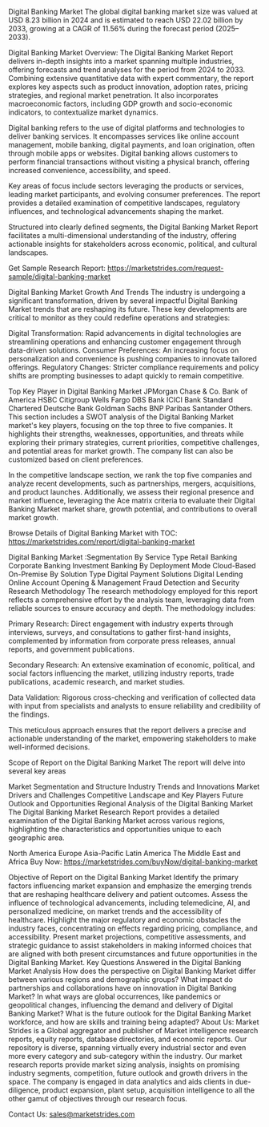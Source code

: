 Digital Banking Market
The global digital banking market size was valued at USD 8.23 billion in 2024 and is estimated to reach USD 22.02 billion by 2033, growing at a CAGR of 11.56% during the forecast period (2025–2033).

Digital Banking Market Overview:
The Digital Banking Market Report delivers in-depth insights into a market spanning multiple industries, offering forecasts and trend analyses for the period from 2024 to 2033. Combining extensive quantitative data with expert commentary, the report explores key aspects such as product innovation, adoption rates, pricing strategies, and regional market penetration. It also incorporates macroeconomic factors, including GDP growth and socio-economic indicators, to contextualize market dynamics.

Digital banking refers to the use of digital platforms and technologies to deliver banking services. It encompasses services like online account management, mobile banking, digital payments, and loan origination, often through mobile apps or websites. Digital banking allows customers to perform financial transactions without visiting a physical branch, offering increased convenience, accessibility, and speed.

Key areas of focus include sectors leveraging the products or services, leading market participants, and evolving consumer preferences. The report provides a detailed examination of competitive landscapes, regulatory influences, and technological advancements shaping the market.

Structured into clearly defined segments, the Digital Banking Market Report facilitates a multi-dimensional understanding of the industry, offering actionable insights for stakeholders across economic, political, and cultural landscapes.

Get Sample Research Report: https://marketstrides.com/request-sample/digital-banking-market

Digital Banking Market Growth And Trends
The industry is undergoing a significant transformation, driven by several impactful Digital Banking Market trends that are reshaping its future. These key developments are critical to monitor as they could redefine operations and strategies:

Digital Transformation: Rapid advancements in digital technologies are streamlining operations and enhancing customer engagement through data-driven solutions.
Consumer Preferences: An increasing focus on personalization and convenience is pushing companies to innovate tailored offerings.
Regulatory Changes: Stricter compliance requirements and policy shifts are prompting businesses to adapt quickly to remain competitive.

Top Key Player in Digital Banking Market
JPMorgan Chase & Co.
Bank of America
HSBC Citigroup
Wells Fargo
DBS Bank
ICICI Bank
Standard Chartered
Deutsche Bank
Goldman Sachs
BNP Paribas
Santander
Others.
This section includes a SWOT analysis of the Digital Banking Market market's key players, focusing on the top three to five companies. It highlights their strengths, weaknesses, opportunities, and threats while exploring their primary strategies, current priorities, competitive challenges, and potential areas for market growth. The company list can also be customized based on client preferences.

In the competitive landscape section, we rank the top five companies and analyze recent developments, such as partnerships, mergers, acquisitions, and product launches. Additionally, we assess their regional presence and market influence, leveraging the Ace matrix criteria to evaluate their Digital Banking Market market share, growth potential, and contributions to overall market growth.

Browse Details of Digital Banking Market with TOC: https://marketstrides.com/report/digital-banking-market

Digital Banking Market :Segmentation
By Service Type
Retail Banking
Corporate Banking
Investment Banking
By Deployment Mode
Cloud-Based
On-Premise
By Solution Type
Digital Payment Solutions
Digital Lending
Online Account Opening & Management
Fraud Detection and Security
Research Methodology
The research methodology employed for this report reflects a comprehensive effort by the analysis team, leveraging data from reliable sources to ensure accuracy and depth. The methodology includes:

Primary Research: Direct engagement with industry experts through interviews, surveys, and consultations to gather first-hand insights, complemented by information from corporate press releases, annual reports, and government publications.

Secondary Research: An extensive examination of economic, political, and social factors influencing the market, utilizing industry reports, trade publications, academic research, and market studies.

Data Validation: Rigorous cross-checking and verification of collected data with input from specialists and analysts to ensure reliability and credibility of the findings.

This meticulous approach ensures that the report delivers a precise and actionable understanding of the market, empowering stakeholders to make well-informed decisions.

Scope of Report on the Digital Banking Market
The report will delve into several key areas

Market Segmentation and Structure
Industry Trends and Innovations
Market Drivers and Challenges
Competitive Landscape and Key Players
Future Outlook and Opportunities
Regional Analysis of the Digital Banking Market
The Digital Banking Market Research Report provides a detailed examination of the Digital Banking Market across various regions, highlighting the characteristics and opportunities unique to each geographic area.

North America
Europe
Asia-Pacific
Latin America
The Middle East and Africa
Buy Now: https://marketstrides.com/buyNow/digital-banking-market

Objective of Report on the Digital Banking Market
Identify the primary factors influencing market expansion and emphasize the emerging trends that are reshaping healthcare delivery and patient outcomes.
Assess the influence of technological advancements, including telemedicine, AI, and personalized medicine, on market trends and the accessibility of healthcare.
Highlight the major regulatory and economic obstacles the industry faces, concentrating on effects regarding pricing, compliance, and accessibility.
Present market projections, competitive assessments, and strategic guidance to assist stakeholders in making informed choices that are aligned with both present circumstances and future opportunities in the Digital Banking Market.
Key Questions Answered in the Digital Banking Market Analysis
How does the perspective on Digital Banking Market differ between various regions and demographic groups?
What impact do partnerships and collaborations have on innovation in Digital Banking Market?
In what ways are global occurrences, like pandemics or geopolitical changes, influencing the demand and delivery of Digital Banking Market?
What is the future outlook for the Digital Banking Market workforce, and how are skills and training being adapted?
About Us:
Market Strides is a Global aggregator and publisher of Market intelligence research reports, equity reports, database directories, and economic reports. Our repository is diverse, spanning virtually every industrial sector and even more every category and sub-category within the industry. Our market research reports provide market sizing analysis, insights on promising industry segments, competition, future outlook and growth drivers in the space. The company is engaged in data analytics and aids clients in due-diligence, product expansion, plant setup, acquisition intelligence to all the other gamut of objectives through our research focus.

Contact Us: sales@marketstrides.com
